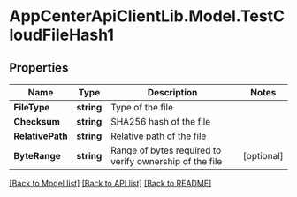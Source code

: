 # AppCenterApiClientLib.Model.TestCloudFileHash1
## Properties

Name | Type | Description | Notes
------------ | ------------- | ------------- | -------------
**FileType** | **string** | Type of the file | 
**Checksum** | **string** | SHA256 hash of the file | 
**RelativePath** | **string** | Relative path of the file | 
**ByteRange** | **string** | Range of bytes required to verify ownership of the file | [optional] 

[[Back to Model list]](../README.md#documentation-for-models) [[Back to API list]](../README.md#documentation-for-api-endpoints) [[Back to README]](../README.md)

